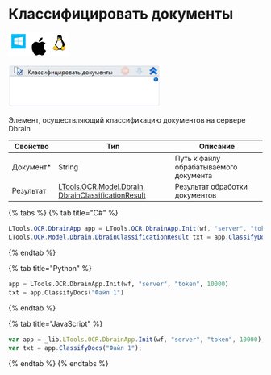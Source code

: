 # Классифицировать документы

![](<../../../../.gitbook/assets/image (100) (1) (1) (1) (1) (1) (1) (10) (158).png>)

![](<../../../../.gitbook/assets/image (344).png>)

Элемент, осуществляющий классификацию документов на сервере Dbrain

| Свойство   | Тип                                                                                            | Описание                               |
| ---------- | ---------------------------------------------------------------------------------------------- | -------------------------------------- |
| Документ\* | String                                                                                         | Путь к файлу обрабатываемого документа |
| Результат  | [LTools.OCR.Model.Dbrain. DbrainClassificationResult](datatypes/dbrainclassificationresult.md) | Результат обработки документов         |

{% tabs %}
{% tab title="C#" %}
```csharp
LTools.OCR.DbrainApp app = LTools.OCR.DbrainApp.Init(wf, "server", "token", 10000);
LTools.OCR.Model.Dbrain.DbrainClassificationResult txt = app.ClassifyDocs("Файл 1");	
```
{% endtab %}

{% tab title="Python" %}
```python
app = LTools.OCR.DbrainApp.Init(wf, "server", "token", 10000)
txt = app.ClassifyDocs("Файл 1")
```
{% endtab %}

{% tab title="JavaScript" %}
```javascript
var app = _lib.LTools.OCR.DbrainApp.Init(wf, "server", "token", 10000);
var txt = app.ClassifyDocs("Файл 1");
```
{% endtab %}
{% endtabs %}

